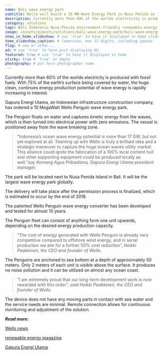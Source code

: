 ```yaml
---
name: Bali wave energy park
subtitle: Wello will build a 10 MW Wave Energy Park in Nusa Penida an island close to  Bali.
description: Currently more than 60% of the worlds electricity is produced with fossil fuels. With 75% of the earth’s surface being covered by water, the huge clean, continues energy production potential of wave energy is rapidly increasing in interest. Gapura Energi Utama, an Indonesian infrastructure construction company, has ordered a 10 MegaWatt Wello Penguin wave energy park. It floats on water and captures kinetic energy from the waves, which is then turned into electrical power with zero emissions. The vessel is positioned away from the wave breaking zone.
category: solutions
tags: Bali Indonesia Nusa-Penida environment-friendly renewable-energy eco-entrepreneurs social-responsibility sustainable-development water wave-power
image: /assets/p/posts/solutions/bali-wave-energy-park/bali-wave-energy-park.jpg
show_in_home_slideshow: # use 'true' to have it displayed in home slideshow
home_slideshow_caption: # lowercase, max 12 digits, including spaces
flag: # new or other...
ad: # use 'true' to have post displaying AD
featured: true # use 'true' to have it displayed in home
sticky: true # 'true' or empty
photography: # put here photographer name
---
```

Currently more than 60% of the worlds electricity is produced with fossil fuels. With 75% of the earth’s surface being covered by water, the huge clean, continues energy production potential of wave energy is rapidly increasing in interest.

Gapura Energi Utama, an Indonesian infrastructure construction company, has ordered a 10 MegaWatt Wello Penguin wave energy park.

The Penguin floats on water and captures kinetic energy from the waves, which is then turned into electrical power with zero emissions. The vessel is positioned away from the wave breaking zone.

>“Indonesia’s ocean wave energy potential is more than 17 GW, but not yet explored at all. Teaming up with Wello is truly a brilliant idea and a strategic maneuver to capture the huge ocean waves utility market. This alliance could ignite the fabrication of a 100% local content hull and other supporting equipment could be produced locally as well.”_say Komang Agus Pribadiana, Gapura Energi Utama president manager._

The park will be located next to Nusa Penida Island in Bali. It will be the largest wave energy park globally.

The delivery will take place after the permission process is finalized, which is estimated to occur by the end of 2018.  

The patented Wello Penguin wave energy converter has been developed and tested for almost 10 years.

The Penguin fleet can consist of anything form one unit upwards, depending on the desired energy production capacity.

>“The cost of energy generated with Wello Penguin is already very competitive compared to offshore wind energy, and in serial production we aim for a further 50% cost reduction”, _Heikki Paakkinen, the CEO and founder of Wello._

The Penguins are anchored to sea bottom at a depth of approximately 50 meters. Only 2 meters of each unit is visible above the surface. It produces no noise pollution and it can be utilized on almost any ocean coast.

>“I am extremely proud that our long-term development work is now rewarded with this order”, _said Heikki Paakkinen, the CEO and founder of Wello._

The device does not have any moving parts in contact with sea water and the service needs are minimal. Remote connection allows for continuous monitoring and adjustment of the solution.


**_Read more:_**

[Wello news](https://wello.eu/2017/12/28/wello-supplying-10-mw-wave-energy-park-bali/)

[renewable energy magazine](https://www.renewableenergymagazine.com/ocean_energy/wello-to-deliver-10-mw-wave-energy-20180115)

[Gapura Energi Utama](http://gapuraeu.com/)
